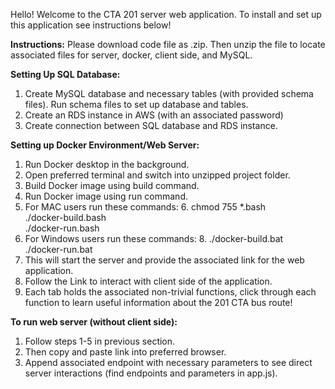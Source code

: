 Hello! Welcome to the CTA 201 server web application. To install and set up this application see instructions below!

**Instructions:**
Please download code file as .zip. Then unzip the file to locate associated files for server, docker, client side, and MySQL.


**Setting Up SQL Database:**
1. Create MySQL database and necessary tables (with provided schema files). Run schema files to set up database and tables.
2. Create an RDS instance in AWS (with an associated password)
3. Create connection between SQL database and RDS instance.
   
**Setting up Docker Environment/Web Server:**
1. Run Docker desktop in the background.
2. Open preferred terminal and switch into unzipped project folder.
3. Build Docker image using build command.
4. Run Docker image using run command.
5. For MAC users run these commands:
      6.
        chmod 755 *.bash      
      ./docker-build.bash      
      ./docker-run.bash
7. For Windows users run these commands:
      8. ./docker-build.bat      
         ./docker-run.bat
9. This will start the server and provide the associated link for the web application.
10. Follow the Link to interact with client side of the application.
11. Each tab holds the associated non-trivial functions, click through each function to learn useful information about the 201 CTA bus route!


**To run web server (without client side):**
1. Follow steps 1-5 in previous section.
2. Then copy and paste link into preferred browser.
3. Append associated endpoint with necessary parameters to see direct server interactions (find endpoints and parameters in app.js).
